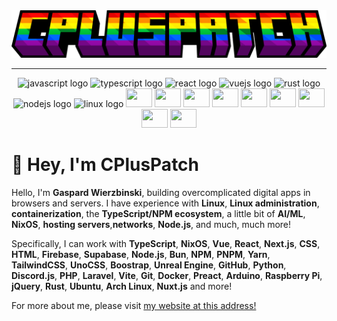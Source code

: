 <div align="center">
  <img src="https://raw.githubusercontent.com/CPlusPatch/CPlusPatch/main/assets/minecraft_title.png" />
</div>

<hr />

<div align="center">
  <img src="https://cdn.jsdelivr.net/gh/devicons/devicon/icons/javascript/javascript-original.svg" height="30" width="42" alt="javascript logo" />
  <img src="https://cdn.jsdelivr.net/gh/devicons/devicon/icons/typescript/typescript-plain.svg" height="30" width="42" alt="typescript logo" />
  <img src="https://cdn.jsdelivr.net/gh/devicons/devicon/icons/react/react-original.svg" height="30" width="42" alt="react logo" />
  <img src="https://cdn.jsdelivr.net/gh/devicons/devicon/icons/vuejs/vuejs-original.svg" height="30" width="42" alt="vuejs logo" />
  <img src="https://cdn.jsdelivr.net/gh/devicons/devicon/icons/rust/rust-plain.svg" height="30" width="42" alt="rust logo" />
  <img src="https://cdn.jsdelivr.net/gh/devicons/devicon/icons/nodejs/nodejs-original.svg" height="30" width="42" alt="nodejs logo" />
  <img src="https://cdn.jsdelivr.net/gh/devicons/devicon/icons/linux/linux-original.svg" height="30" width="42" alt="linux logo" />
  <img src="https://cdn.jsdelivr.net/gh/devicons/devicon/icons/nixos/nixos-original.svg" height="30" width="42" />
  <img src="https://cdn.jsdelivr.net/gh/devicons/devicon/icons/firebase/firebase-plain.svg" height="30" width="42" />
  <img src="https://cdn.jsdelivr.net/gh/devicons/devicon/icons/tailwindcss/tailwindcss-plain.svg" height="30" width="42" />
  <img src="https://cdn.jsdelivr.net/gh/devicons/devicon/icons/unrealengine/unrealengine-original.svg" height="30" width="42" />
  <img src="https://cdn.jsdelivr.net/gh/devicons/devicon/icons/github/github-original.svg" height="30" width="42" />
  <img src="https://cdn.jsdelivr.net/gh/devicons/devicon/icons/python/python-original.svg" height="30" width="42" />
  <img src="https://cdn.jsdelivr.net/gh/devicons/devicon/icons/git/git-original.svg" height="30" width="42" />
  <img src="https://cdn.jsdelivr.net/gh/devicons/devicon/icons/docker/docker-original.svg" height="30" width="42" />
  <img src="https://cdn.jsdelivr.net/gh/devicons/devicon/icons/nuxtjs/nuxtjs-original.svg" height="30" width="42" />
</div>

# 👋 Hey, I'm CPlusPatch

Hello, I'm **Gaspard Wierzbinski**, building overcomplicated digital apps in browsers and servers. I have experience with **Linux**, **Linux administration**, **containerization**, the **TypeScript/NPM ecosystem**, a little bit of **AI/ML**, **NixOS**, **hosting servers**,**networks**, **Node.js**, and much, much more!

Specifically, I can work with **TypeScript**, **NixOS**, **Vue**, **React**, **Next.js**, **CSS**, **HTML**, **Firebase**, **Supabase**, **Node.js**, **Bun**, **NPM**, **PNPM**, **Yarn**, **TailwindCSS**, **UnoCSS**, **Boostrap**, **Unreal Engine**, **GitHub**, **Python**, **Discord.js**, **PHP**, **Laravel**, **Vite**, **Git**, **Docker**, **Preact**, **Arduino**, **Raspberry Pi**, **jQuery**, **Rust**, **Ubuntu**, **Arch Linux**, **Nuxt.js** and more!

For more about me, please visit [my website at this address!](https://cpluspatch.dev)
